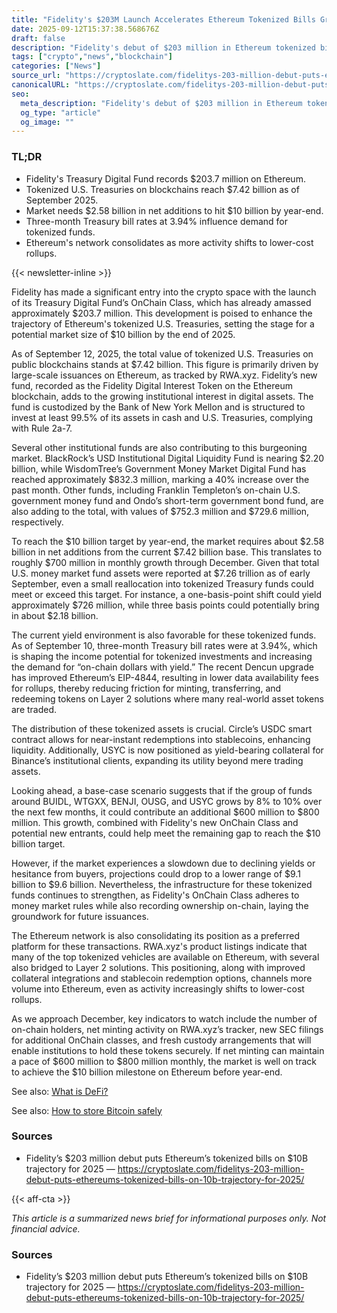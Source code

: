 ```yaml
---
title: "Fidelity's $203M Launch Accelerates Ethereum Tokenized Bills Growth"
date: 2025-09-12T15:37:38.568676Z
draft: false
description: "Fidelity's debut of $203 million in Ethereum tokenized bills signals a potential $10 billion market for crypto by 2025."
tags: ["crypto","news","blockchain"]
categories: ["News"]
source_url: "https://cryptoslate.com/fidelitys-203-million-debut-puts-ethereums-tokenized-bills-on-10b-trajectory-for-2025/"
canonicalURL: "https://cryptoslate.com/fidelitys-203-million-debut-puts-ethereums-tokenized-bills-on-10b-trajectory-for-2025/"
seo:
  meta_description: "Fidelity's debut of $203 million in Ethereum tokenized bills signals a potential $10 billion market for crypto by 2025."
  og_type: "article"
  og_image: ""
---
```


### TL;DR
- Fidelity's Treasury Digital Fund records $203.7 million on Ethereum.
- Tokenized U.S. Treasuries on blockchains reach $7.42 billion as of September 2025.
- Market needs $2.58 billion in net additions to hit $10 billion by year-end.
- Three-month Treasury bill rates at 3.94% influence demand for tokenized funds.
- Ethereum's network consolidates as more activity shifts to lower-cost rollups.

{{< newsletter-inline >}}

Fidelity has made a significant entry into the crypto space with the launch of its Treasury Digital Fund’s OnChain Class, which has already amassed approximately $203.7 million. This development is poised to enhance the trajectory of Ethereum's tokenized U.S. Treasuries, setting the stage for a potential market size of $10 billion by the end of 2025.

As of September 12, 2025, the total value of tokenized U.S. Treasuries on public blockchains stands at $7.42 billion. This figure is primarily driven by large-scale issuances on Ethereum, as tracked by RWA.xyz. Fidelity’s new fund, recorded as the Fidelity Digital Interest Token on the Ethereum blockchain, adds to the growing institutional interest in digital assets. The fund is custodized by the Bank of New York Mellon and is structured to invest at least 99.5% of its assets in cash and U.S. Treasuries, complying with Rule 2a-7.

Several other institutional funds are also contributing to this burgeoning market. BlackRock’s USD Institutional Digital Liquidity Fund is nearing $2.20 billion, while WisdomTree’s Government Money Market Digital Fund has reached approximately $832.3 million, marking a 40% increase over the past month. Other funds, including Franklin Templeton’s on-chain U.S. government money fund and Ondo’s short-term government bond fund, are also adding to the total, with values of $752.3 million and $729.6 million, respectively.

To reach the $10 billion target by year-end, the market requires about $2.58 billion in net additions from the current $7.42 billion base. This translates to roughly $700 million in monthly growth through December. Given that total U.S. money market fund assets were reported at $7.26 trillion as of early September, even a small reallocation into tokenized Treasury funds could meet or exceed this target. For instance, a one-basis-point shift could yield approximately $726 million, while three basis points could potentially bring in about $2.18 billion.

The current yield environment is also favorable for these tokenized funds. As of September 10, three-month Treasury bill rates were at 3.94%, which is shaping the income potential for tokenized investments and increasing the demand for “on-chain dollars with yield.” The recent Dencun upgrade has improved Ethereum’s EIP-4844, resulting in lower data availability fees for rollups, thereby reducing friction for minting, transferring, and redeeming tokens on Layer 2 solutions where many real-world asset tokens are traded.

The distribution of these tokenized assets is crucial. Circle’s USDC smart contract allows for near-instant redemptions into stablecoins, enhancing liquidity. Additionally, USYC is now positioned as yield-bearing collateral for Binance’s institutional clients, expanding its utility beyond mere trading assets.

Looking ahead, a base-case scenario suggests that if the group of funds around BUIDL, WTGXX, BENJI, OUSG, and USYC grows by 8% to 10% over the next few months, it could contribute an additional $600 million to $800 million. This growth, combined with Fidelity's new OnChain Class and potential new entrants, could help meet the remaining gap to reach the $10 billion target.

However, if the market experiences a slowdown due to declining yields or hesitance from buyers, projections could drop to a lower range of $9.1 billion to $9.6 billion. Nevertheless, the infrastructure for these tokenized funds continues to strengthen, as Fidelity's OnChain Class adheres to money market rules while also recording ownership on-chain, laying the groundwork for future issuances.

The Ethereum network is also consolidating its position as a preferred platform for these transactions. RWA.xyz's product listings indicate that many of the top tokenized vehicles are available on Ethereum, with several also bridged to Layer 2 solutions. This positioning, along with improved collateral integrations and stablecoin redemption options, channels more volume into Ethereum, even as activity increasingly shifts to lower-cost rollups.

As we approach December, key indicators to watch include the number of on-chain holders, net minting activity on RWA.xyz’s tracker, new SEC filings for additional OnChain classes, and fresh custody arrangements that will enable institutions to hold these tokens securely. If net minting can maintain a pace of $600 million to $800 million monthly, the market is well on track to achieve the $10 billion milestone on Ethereum before year-end.

See also: [What is DeFi?](/pages/what-is-defi/)

See also: [How to store Bitcoin safely](/pages/how-to-store-bitcoin-safely/)

### Sources
- Fidelity’s $203 million debut puts Ethereum’s tokenized bills on $10B trajectory for 2025 — https://cryptoslate.com/fidelitys-203-million-debut-puts-ethereums-tokenized-bills-on-10b-trajectory-for-2025/

{{< aff-cta >}}

_This article is a summarized news brief for informational purposes only. Not financial advice._

### Sources
- Fidelity’s $203 million debut puts Ethereum’s tokenized bills on $10B trajectory for 2025 — https://cryptoslate.com/fidelitys-203-million-debut-puts-ethereums-tokenized-bills-on-10b-trajectory-for-2025/

